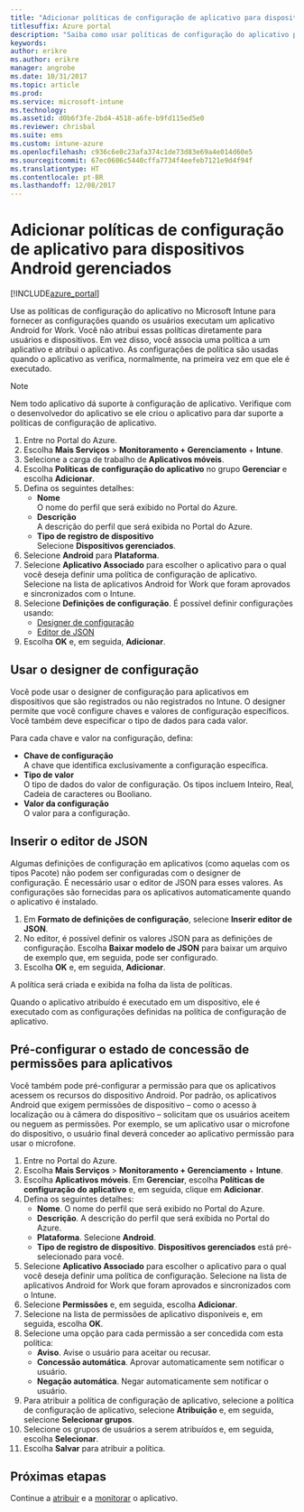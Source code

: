 ```yaml
---
title: "Adicionar políticas de configuração de aplicativo para dispositivos Android gerenciados | Microsoft Docs"
titlesuffix: Azure portal
description: "Saiba como usar políticas de configuração do aplicativo para fornecer dados de configuração para um aplicativo Android for Work quando ele é executado."
keywords: 
author: erikre
ms.author: erikre
manager: angrobe
ms.date: 10/31/2017
ms.topic: article
ms.prod: 
ms.service: microsoft-intune
ms.technology: 
ms.assetid: d0b6f3fe-2bd4-4518-a6fe-b9fd115ed5e0
ms.reviewer: chrisbal
ms.suite: ems
ms.custom: intune-azure
ms.openlocfilehash: c936c6e0c23afa374c1de73d83e69a4e014d60e5
ms.sourcegitcommit: 67ec0606c5440cffa7734f4eefeb7121e9d4f94f
ms.translationtype: HT
ms.contentlocale: pt-BR
ms.lasthandoff: 12/08/2017
---
```

# <a name="add-app-configuration-policies-for-managed-android-devices"></a>Adicionar políticas de configuração de aplicativo para dispositivos Android gerenciados

[!INCLUDE[azure_portal](./includes/azure_portal.md)]

Use as políticas de configuração do aplicativo no Microsoft Intune para fornecer as configurações quando os usuários executam um aplicativo Android for Work. Você não atribui essas políticas diretamente para usuários e dispositivos. Em vez disso, você associa uma política a um aplicativo e atribui o aplicativo. As configurações de política são usadas quando o aplicativo as verifica, normalmente, na primeira vez em que ele é executado.

> [!Note]  
> Nem todo aplicativo dá suporte à configuração de aplicativo. Verifique com o desenvolvedor do aplicativo se ele criou o aplicativo para dar suporte a políticas de configuração de aplicativo.

1. Entre no Portal do Azure.
2. Escolha **Mais Serviços** > **Monitoramento + Gerenciamento** + **Intune**.
3. Selecione a carga de trabalho de **Aplicativos móveis**.
4. Escolha **Políticas de configuração do aplicativo** no grupo **Gerenciar** e escolha **Adicionar**.
5. Defina os seguintes detalhes:
    - **Nome**  
      O nome do perfil que será exibido no Portal do Azure.
    - **Descrição**  
      A descrição do perfil que será exibida no Portal do Azure.
    - **Tipo de registro de dispositivo**  
      Selecione **Dispositivos gerenciados**.
6. Selecione **Android** para **Plataforma**.
7. Selecione **Aplicativo Associado** para escolher o aplicativo para o qual você deseja definir uma política de configuração de aplicativo. Selecione na lista de aplicativos Android for Work que foram aprovados e sincronizados com o Intune.
8. Selecione **Definições de configuração**. É possível definir configurações usando:
    - [Designer de configuração](#Use-the-configuration-designer)
    - [Editor de JSON](#Enter-the-JSON-editor)
9. Escolha **OK** e, em seguida, **Adicionar**.

## <a name="use-the-configuration-designer"></a>Usar o designer de configuração

Você pode usar o designer de configuração para aplicativos em dispositivos que são registrados ou não registrados no Intune. O designer permite que você configure chaves e valores de configuração específicos. Você também deve especificar o tipo de dados para cada valor.

Para cada chave e valor na configuração, defina:

  - **Chave de configuração**  
     A chave que identifica exclusivamente a configuração específica.
  - **Tipo de valor**  
    O tipo de dados do valor de configuração. Os tipos incluem Inteiro, Real, Cadeia de caracteres ou Booliano.
  - **Valor da configuração**  
    O valor para a configuração. 

## <a name="enter-the-json-editor"></a>Inserir o editor de JSON

Algumas definições de configuração em aplicativos (como aquelas com os tipos Pacote) não podem ser configuradas com o designer de configuração. É necessário usar o editor de JSON para esses valores. As configurações são fornecidas para os aplicativos automaticamente quando o aplicativo é instalado.

1. Em **Formato de definições de configuração**, selecione **Inserir editor de JSON**.
2. No editor, é possível definir os valores JSON para as definições de configuração. Escolha **Baixar modelo de JSON** para baixar um arquivo de exemplo que, em seguida, pode ser configurado.
3. Escolha **OK** e, em seguida, **Adicionar**.

A política será criada e exibida na folha da lista de políticas.

Quando o aplicativo atribuído é executado em um dispositivo, ele é executado com as configurações definidas na política de configuração de aplicativo.

## <a name="preconfigure-the-permissions-grant-state-for-apps"></a>Pré-configurar o estado de concessão de permissões para aplicativos

Você também pode pré-configurar a permissão para que os aplicativos acessem os recursos do dispositivo Android. Por padrão, os aplicativos Android que exigem permissões de dispositivo – como o acesso à localização ou à câmera do dispositivo – solicitam que os usuários aceitem ou neguem as permissões. Por exemplo, se um aplicativo usar o microfone do dispositivo, o usuário final deverá conceder ao aplicativo permissão para usar o microfone.

1. Entre no Portal do Azure.
2. Escolha **Mais Serviços** > **Monitoramento + Gerenciamento** + **Intune**.
3. Escolha **Aplicativos móveis**. Em **Gerenciar**, escolha **Políticas de configuração do aplicativo** e, em seguida, clique em **Adicionar**.
4. Defina os seguintes detalhes:
    - **Nome**. O nome do perfil que será exibido no Portal do Azure.
    - **Descrição**. A descrição do perfil que será exibida no Portal do Azure.
    - **Plataforma**. Selecione **Android**.
    - **Tipo de registro de dispositivo**. **Dispositivos gerenciados** está pré-selecionado para você.
5. Selecione **Aplicativo Associado** para escolher o aplicativo para o qual você deseja definir uma política de configuração. Selecione na lista de aplicativos Android for Work que foram aprovados e sincronizados com o Intune.
6. Selecione **Permissões** e, em seguida, escolha **Adicionar**.
7. Selecione na lista de permissões de aplicativo disponíveis e, em seguida, escolha **OK**.
8. Selecione uma opção para cada permissão a ser concedida com esta política:
    - **Aviso**. Avise o usuário para aceitar ou recusar.
    - **Concessão automática**. Aprovar automaticamente sem notificar o usuário.
    - **Negação automática**. Negar automaticamente sem notificar o usuário.
9. Para atribuir a política de configuração de aplicativo, selecione a política de configuração de aplicativo, selecione **Atribuição** e, em seguida, selecione **Selecionar grupos**.
10. Selecione os grupos de usuários a serem atribuídos e, em seguida, escolha **Selecionar**.
11. Escolha **Salvar** para atribuir a política.

## <a name="next-steps"></a>Próximas etapas

Continue a [atribuir](apps-deploy.md) e a [monitorar](apps-monitor.md) o aplicativo.

